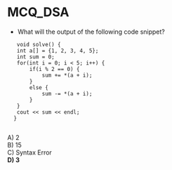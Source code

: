 # MCQ_DSA
 - What will the output of the following code snippet?
```
   void solve() {
   int a[] = {1, 2, 3, 4, 5};
   int sum = 0;
   for(int i = 0; i < 5; i++) {
       if(i % 2 == 0) {
           sum += *(a + i);
       }
       else {
           sum -= *(a + i);
       }
   }
   cout << sum << endl;
  }
  
```
 A) 2\
 B) 15\
 C) Syntax Error\
 **D) 3**


 
